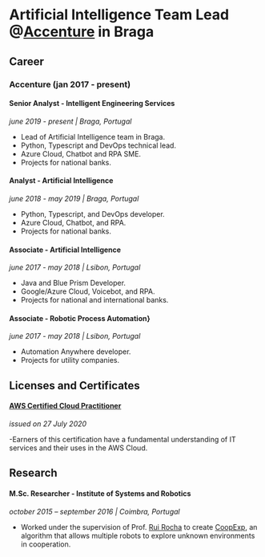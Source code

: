 # Artificial Intelligence Team Lead @[Accenture](https://www.accenture.com) in Braga

## Career

### Accenture (jan 2017 - present)

#### Senior Analyst - Intelligent Engineering Services
*june 2019 - present | Braga, Portugal*

- Lead of Artificial Intelligence team in Braga.   
- Python, Typescript and DevOps technical lead.   
- Azure Cloud, Chatbot and RPA SME.   
- Projects for national banks.   

#### Analyst - Artificial Intelligence
*june 2018 - may 2019 | Braga, Portugal*

- Python, Typescript, and DevOps developer.   
- Azure Cloud, Chatbot, and RPA.   
- Projects for national banks.  

#### Associate - Artificial Intelligence
*june 2017 - may 2018 | Lsibon, Portugal*

- Java and Blue Prism Developer.  
- Google/Azure Cloud, Voicebot, and RPA.  
- Projects for national and international banks.  

#### Associate - Robotic Process Automation}
*june 2017 - may 2018 | Lsibon, Portugal*

- Automation Anywhere developer.  
- Projects for utility companies. 

## Licenses and Certificates

#### [AWS Certified Cloud Practitioner](https://www.youracclaim.com/badges/7da650b6-8c46-44d8-9a98-ed6083bdf78c?source=linked_in_profile)
*issued on 27 July 2020*

-Earners of this certification have a fundamental understanding of IT services and their uses in the AWS Cloud.

## Research

#### M.Sc. Researcher - Institute of Systems and Robotics
*october 2015 – september 2016 | Coimbra, Portugal*

- Worked under the supervision of Prof. [Rui Rocha](https://estudogeral.sib.uc.pt/browse?type=author&authority=rp18566) to create [CoopExp](http://hdl.handle.net/10316/81490), an algorithm that allows multiple robots to explore unknown environments in cooperation.
